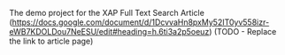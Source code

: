 The demo project for the XAP Full Text Search Article (https://docs.google.com/document/d/1DcvvaHn8pxMy52IT0yv558izr-eWB7KDOLDou7NeESU/edit#heading=h.6ti3a2p5oeuz) (TODO - Replace the link to article page)
